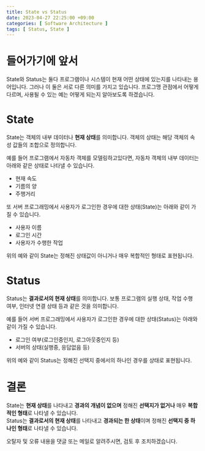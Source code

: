 ```yaml
---
title: State vs Status
date: 2023-04-27 22:25:00 +09:00
categories: [ Software Architecture ]
tags: [ Status, State ]
---
```


# 들어가기에 앞서

State와 Status는 둘다 프로그램이나 시스템이 현재 어떤 상태에 있는지를 나타내는 용어입니다. 그러나 이 둘은 서로 다른 의미를 가지고 있습니다.
프로그맹 관점에서 어떻게 다르며, 사용될 수 있는 예는 어떻게 되는지 알아보도록 하겠습니다.

# State

State는 객체의 내부 데이터나 **현재 상태**를 의미합니다. 객체의 상태는 해당 객체의 속성 값들의 조합으로 정의합니다.

예를 들어 프로그램에서 자동차 객체를 모델링하고있다면, 자동차 객체의 내부 데이터는 아래와 같은 상태로 나타낼 수 있습니다.

- 현재 속도
- 기름의 양
- 주행거리

또 서버 프로그래밍에서 사용자가 로그인한 경우에 대한 상태(State)는 아래와 같이 가질 수 있습니다.

- 사용자 이름
- 로그인 시간
- 사용자가 수행한 작업

위의 예와 같이 State는 정해진 상태값이 아니거나 매우 복합적인 형태로 표현됩니다.

# Status

Status는 **결과로서의 현재 상태**를 의미합니다. 보통 프로그램의 실행 상태, 작업 수행 여부, 인터넷 연결 상태 등과 같은 것을 의미합니다.

예를 들어 서버 프로그래밍에서 사용자가 로그인한 경우에 대한 상태(Status)는 아래와 같이 가질 수 있습니다.

- 로그인 여부(로그인중인지, 로그아웃중인지 등)
- 서버의 상태(실행중, 응답없음 등)

위의 예와 같이 Status는 정해진 선택지 중에서의 하나인 경우를 상태로 표현됩니다.

# 결론

State는 **현재 상태**를 나타내고 **경과의 개념이 없으며** 정해진 **선택지가 없거나** 매우 **복합적인 형태**로 나타낼 수 있습니다.   
Status는 **결과로서의 현재 상태**를 나타내고 **경과되는 한 상태**이며 정해진 **선택지 중 하나인 형태**로 나타낼 수 있습니다.

오탈자 및 오류 내용을 댓글 또는 메일로 알려주시면, 검토 후 조치하겠습니다. 
